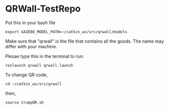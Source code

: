 # QRWall-TestRepo

Put this in your bash file
```
export GAZEBO_MODEL_PATH=~/catkin_ws/src/qrwall/models
```
Make sure that "qrwall" is the file that contains all the goods. The name may differ with your machine.

Plesae type this in the terminal to run:
```
roslaunch qrwall qrwall.launch
```

To change QR code,
```
cd ~/catkin_ws/src/qrwall
```
then,
```
source trumpQR.sh
```
